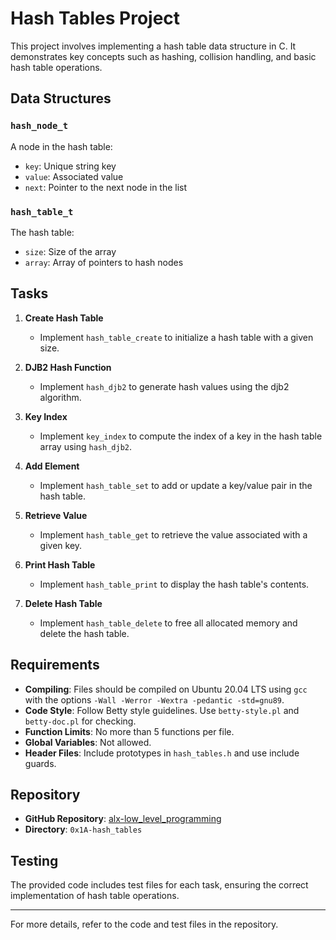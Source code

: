# Hash Tables Project

This project involves implementing a hash table data structure in C. It demonstrates key concepts such as hashing, collision handling, and basic hash table operations.

## Data Structures

### `hash_node_t`
A node in the hash table:
- `key`: Unique string key
- `value`: Associated value
- `next`: Pointer to the next node in the list

### `hash_table_t`
The hash table:
- `size`: Size of the array
- `array`: Array of pointers to hash nodes

## Tasks

1. **Create Hash Table**
   - Implement `hash_table_create` to initialize a hash table with a given size.

2. **DJB2 Hash Function**
   - Implement `hash_djb2` to generate hash values using the djb2 algorithm.

3. **Key Index**
   - Implement `key_index` to compute the index of a key in the hash table array using `hash_djb2`.

4. **Add Element**
   - Implement `hash_table_set` to add or update a key/value pair in the hash table.

5. **Retrieve Value**
   - Implement `hash_table_get` to retrieve the value associated with a given key.

6. **Print Hash Table**
   - Implement `hash_table_print` to display the hash table's contents.

7. **Delete Hash Table**
   - Implement `hash_table_delete` to free all allocated memory and delete the hash table.

## Requirements

- **Compiling**: Files should be compiled on Ubuntu 20.04 LTS using `gcc` with the options `-Wall -Werror -Wextra -pedantic -std=gnu89`.
- **Code Style**: Follow Betty style guidelines. Use `betty-style.pl` and `betty-doc.pl` for checking.
- **Function Limits**: No more than 5 functions per file.
- **Global Variables**: Not allowed.
- **Header Files**: Include prototypes in `hash_tables.h` and use include guards.

## Repository

- **GitHub Repository**: [alx-low_level_programming](https://github.com/alx-low_level_programming)
- **Directory**: `0x1A-hash_tables`

## Testing

The provided code includes test files for each task, ensuring the correct implementation of hash table operations.

---

For more details, refer to the code and test files in the repository.

